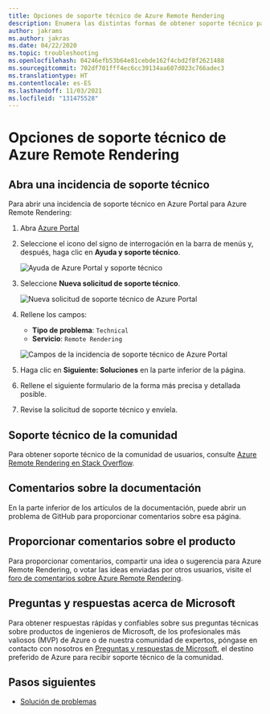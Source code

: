 ```yaml
---
title: Opciones de soporte técnico de Azure Remote Rendering
description: Enumera las distintas formas de obtener soporte técnico para Azure Remote Rendering
author: jakrams
ms.author: jakras
ms.date: 04/22/2020
ms.topic: troubleshooting
ms.openlocfilehash: 04246efb53b64e81cebde162f4cbd2f8f2621488
ms.sourcegitcommit: 702df701fff4ec6cc39134aa607d023c766adec3
ms.translationtype: HT
ms.contentlocale: es-ES
ms.lasthandoff: 11/03/2021
ms.locfileid: "131475528"
---
```

# <a name="azure-remote-rendering-support-options"></a>Opciones de soporte técnico de Azure Remote Rendering

## <a name="open-a-tech-support-ticket"></a>Abra una incidencia de soporte técnico

Para abrir una incidencia de soporte técnico en Azure Portal para Azure Remote Rendering:

1. Abra [Azure Portal](https://ms.portal.azure.com)

1. Seleccione el icono del signo de interrogación en la barra de menús y, después, haga clic en **Ayuda y soporte técnico**.

    ![Ayuda de Azure Portal y soporte técnico](media/portal-help.png)

1. Seleccione **Nueva solicitud de soporte técnico**.

    ![Nueva solicitud de soporte técnico de Azure Portal](media/portal-new-request.png)

1. Rellene los campos:

    * **Tipo de problema**: `Technical`
    * **Servicio**: `Remote Rendering`

    ![Campos de la incidencia de soporte técnico de Azure Portal](media/portal-request.png)

1. Haga clic en **Siguiente: Soluciones** en la parte inferior de la página.

1. Rellene el siguiente formulario de la forma más precisa y detallada posible.

1. Revise la solicitud de soporte técnico y envíela.

## <a name="community-support"></a>Soporte técnico de la comunidad

Para obtener soporte técnico de la comunidad de usuarios, consulte [Azure Remote Rendering en Stack Overflow](https://stackoverflow.com/questions/tagged/azure-remote-rendering).

## <a name="provide-documentation-feedback"></a>Comentarios sobre la documentación

En la parte inferior de los artículos de la documentación, puede abrir un problema de GitHub para proporcionar comentarios sobre esa página.

## <a name="provide-product-feedback"></a>Proporcionar comentarios sobre el producto

Para proporcionar comentarios, compartir una idea o sugerencia para Azure Remote Rendering, o votar las ideas enviadas por otros usuarios, visite el [foro de comentarios sobre Azure Remote Rendering](https://feedback.azure.com/d365community/forum/46aa4cc0-fd24-ec11-b6e6-000d3a4f07b8).


## <a name="microsoft-qa"></a>Preguntas y respuestas acerca de Microsoft

Para obtener respuestas rápidas y confiables sobre sus preguntas técnicas sobre productos de ingenieros de Microsoft, de los profesionales más valiosos (MVP) de Azure o de nuestra comunidad de expertos, póngase en contacto con nosotros en [Preguntas y respuestas de Microsoft](/answers/topics/azure-remote-rendering.html), el destino preferido de Azure para recibir soporte técnico de la comunidad.

## <a name="next-steps"></a>Pasos siguientes

* [Solución de problemas](troubleshoot.md)
